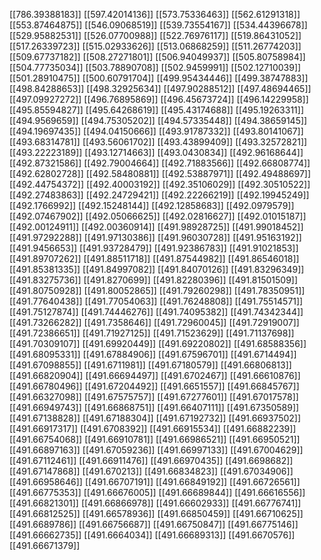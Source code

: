 [[786.39388183]]
[[597.42014136]]
[[573.75336463]]
[[562.61291318]]
[[553.87464875]]
[[546.09068519]]
[[539.73554167]]
[[534.44396678]]
[[529.95882531]]
[[526.07700988]]
[[522.76976117]]
[[519.86431052]]
[[517.26339723]]
[[515.02933626]]
[[513.06868259]]
[[511.26774203]]
[[509.67737182]]
[[508.27271801]]
[[506.94049937]]
[[505.80758984]]
[[504.77735034]]
[[503.78890708]]
[[502.9459991]]
[[502.12710039]]
[[501.28910475]]
[[500.60791704]]
[[499.95434446]]
[[499.38747883]]
[[498.84288653]]
[[498.32925634]]
[[497.90288512]]
[[497.48694465]]
[[497.09927272]]
[[496.76895869]]
[[496.45673724]]
[[496.14229958]]
[[495.85594827]]
[[495.64268619]]
[[495.43174688]]
[[495.19263311]]
[[494.9569659]]
[[494.75305202]]
[[494.57335448]]
[[494.38659145]]
[[494.19697435]]
[[494.04150666]]
[[493.91787332]]
[[493.80141067]]
[[493.68314781]]
[[493.56061702]]
[[493.43899409]]
[[493.32572821]]
[[493.22223189]]
[[493.12714663]]
[[493.0430834]]
[[492.96168644]]
[[492.87321586]]
[[492.79004664]]
[[492.71883566]]
[[492.66808774]]
[[492.62802728]]
[[492.58480881]]
[[492.53887971]]
[[492.49488697]]
[[492.44754372]]
[[492.40003192]]
[[492.35106029]]
[[492.30510522]]
[[492.27483863]]
[[492.24729421]]
[[492.22266219]]
[[492.19945249]]
[[492.1766992]]
[[492.15248144]]
[[492.12858683]]
[[492.0979579]]
[[492.07467902]]
[[492.05066625]]
[[492.02816627]]
[[492.01015187]]
[[492.00124911]]
[[492.00360914]]
[[491.98928725]]
[[491.99018452]]
[[491.97292288]]
[[491.97130386]]
[[491.96030728]]
[[491.95163192]]
[[491.9456653]]
[[491.93728479]]
[[491.92386783]]
[[491.91021853]]
[[491.89707262]]
[[491.88511718]]
[[491.87544982]]
[[491.86546018]]
[[491.85381335]]
[[491.84997082]]
[[491.84070126]]
[[491.83296349]]
[[491.83275736]]
[[491.8270699]]
[[491.82280396]]
[[491.81501509]]
[[491.80750928]]
[[491.80052865]]
[[491.79260298]]
[[491.78350951]]
[[491.77640438]]
[[491.77054063]]
[[491.76248808]]
[[491.75514571]]
[[491.75127874]]
[[491.74446276]]
[[491.74095382]]
[[491.74342344]]
[[491.73266282]]
[[491.7358646]]
[[491.72960045]]
[[491.72919007]]
[[491.72386651]]
[[491.71927125]]
[[491.71523629]]
[[491.71137698]]
[[491.70309107]]
[[491.69920449]]
[[491.69220802]]
[[491.68588356]]
[[491.68095331]]
[[491.67884906]]
[[491.67596701]]
[[491.6714494]]
[[491.67098855]]
[[491.6711981]]
[[491.67180579]]
[[491.66806813]]
[[491.66820904]]
[[491.66694497]]
[[491.6702467]]
[[491.66610876]]
[[491.66780496]]
[[491.67204492]]
[[491.6651557]]
[[491.66845767]]
[[491.66327098]]
[[491.67575757]]
[[491.67277601]]
[[491.67017578]]
[[491.66949743]]
[[491.66868751]]
[[491.66407111]]
[[491.67350589]]
[[491.67138828]]
[[491.67188304]]
[[491.67192732]]
[[491.66937502]]
[[491.66917317]]
[[491.6708392]]
[[491.66915534]]
[[491.66882239]]
[[491.66754068]]
[[491.66910781]]
[[491.66986521]]
[[491.66950521]]
[[491.66897163]]
[[491.67059236]]
[[491.66997133]]
[[491.67004629]]
[[491.67112461]]
[[491.66911476]]
[[491.66970435]]
[[491.6698682]]
[[491.67147868]]
[[491.670213]]
[[491.66834823]]
[[491.67034906]]
[[491.66958646]]
[[491.66707191]]
[[491.66849192]]
[[491.66726561]]
[[491.66775353]]
[[491.66676005]]
[[491.66689844]]
[[491.66616556]]
[[491.66821301]]
[[491.66866978]]
[[491.66602933]]
[[491.66776741]]
[[491.66812525]]
[[491.66578936]]
[[491.66850459]]
[[491.66710625]]
[[491.6689786]]
[[491.66756687]]
[[491.66750847]]
[[491.66775146]]
[[491.66662735]]
[[491.6664034]]
[[491.66689313]]
[[491.6670576]]
[[491.66671379]]